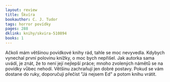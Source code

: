```yaml
---
layout: review
title: Škvíra
bookauthor: C. J. Tudor
tags: horror povídky
pages: 288
dklink: knihy/skvira-510894
books: 1
---
```


Ačkoli mám většinou povídkové knihy rád, tahle se moc nevyvedla. Kdybych vynechal první polovinu knížky, o moc bych nepřišel. Jak autorka sama uvádí, je znát, že to není její nejlepší práce; mnoho zvolených námětů se na povídky vůbec nehodí. Většinu zachraňují jen dobré postavy. Pokud se vám dostane do ruky, doporučuji přečíst "Já nejsem Ed" a potom knihu vrátit.